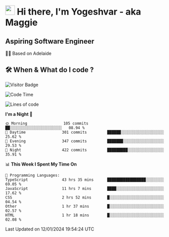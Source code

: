 <h1><img src="https://emojis.slackmojis.com/emojis/images/1531849430/4246/blob-sunglasses.gif?1531849430" width="30"/> Hi there, I'm Yogeshvar - aka Maggie</h1>

## Aspiring Software Engineer
🏂🏻  Based on Adelaide 

## 🛠 When & What do I code ?  

![Visitor Badge](https://visitor-badge.feriirawann.repl.co?username=yogeshvar&repo=yogeshvar&label=Visitors&style=plastic&color=%23457BFF&contentType=svg)

<!--START_SECTION:waka-->
![Code Time](http://img.shields.io/badge/Code%20Time-2%2C564%20hrs%2045%20mins-blue)

![Lines of code](https://img.shields.io/badge/From%20Hello%20World%20I%27ve%20Written-4.0%20million%20lines%20of%20code-blue)

**I'm a Night 🦉** 

```text
🌞 Morning                105 commits         ██░░░░░░░░░░░░░░░░░░░░░░░   08.94 % 
🌆 Daytime                301 commits         ██████░░░░░░░░░░░░░░░░░░░   25.62 % 
🌃 Evening                347 commits         ███████░░░░░░░░░░░░░░░░░░   29.53 % 
🌙 Night                  422 commits         █████████░░░░░░░░░░░░░░░░   35.91 % 
```


📊 **This Week I Spent My Time On** 

```text
💬 Programming Languages: 
TypeScript               43 hrs 35 mins      █████████████████░░░░░░░░   69.05 % 
JavaScript               11 hrs 7 mins       ████░░░░░░░░░░░░░░░░░░░░░   17.62 % 
CSS                      2 hrs 52 mins       █░░░░░░░░░░░░░░░░░░░░░░░░   04.54 % 
Other                    1 hr 37 mins        █░░░░░░░░░░░░░░░░░░░░░░░░   02.57 % 
HTML                     1 hr 18 mins        █░░░░░░░░░░░░░░░░░░░░░░░░   02.08 % 
```


 Last Updated on 12/01/2024 19:54:24 UTC
<!--END_SECTION:waka-->
